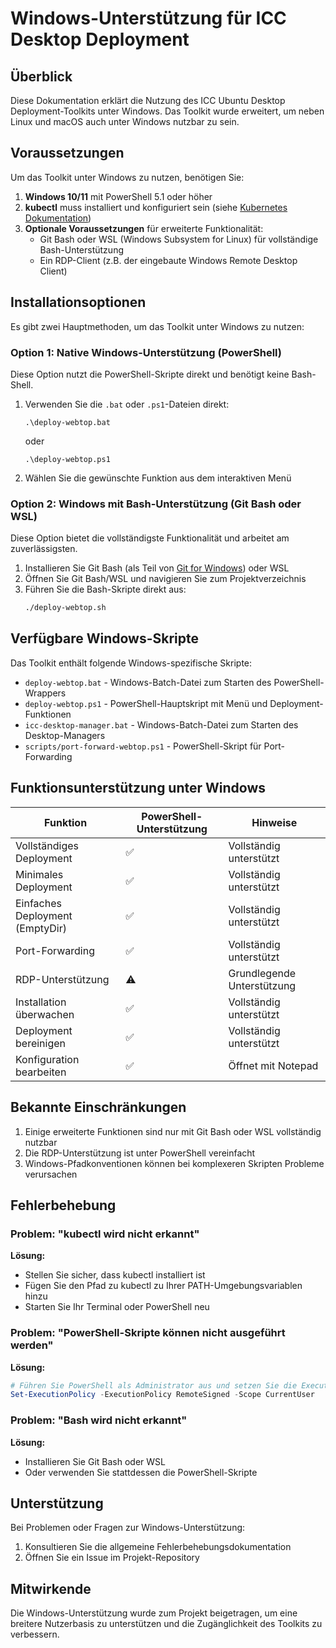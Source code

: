 # Windows-Unterstützung für ICC Desktop Deployment

## Überblick

Diese Dokumentation erklärt die Nutzung des ICC Ubuntu Desktop Deployment-Toolkits unter Windows. Das Toolkit wurde erweitert, um neben Linux und macOS auch unter Windows nutzbar zu sein.

## Voraussetzungen

Um das Toolkit unter Windows zu nutzen, benötigen Sie:

1. **Windows 10/11** mit PowerShell 5.1 oder höher
2. **kubectl** muss installiert und konfiguriert sein (siehe [Kubernetes Dokumentation](https://kubernetes.io/docs/tasks/tools/))
3. **Optionale Voraussetzungen** für erweiterte Funktionalität:
   - Git Bash oder WSL (Windows Subsystem for Linux) für vollständige Bash-Unterstützung
   - Ein RDP-Client (z.B. der eingebaute Windows Remote Desktop Client)

## Installationsoptionen

Es gibt zwei Hauptmethoden, um das Toolkit unter Windows zu nutzen:

### Option 1: Native Windows-Unterstützung (PowerShell)

Diese Option nutzt die PowerShell-Skripte direkt und benötigt keine Bash-Shell.

1. Verwenden Sie die `.bat` oder `.ps1`-Dateien direkt:
   ```
   .\deploy-webtop.bat
   ```
   oder
   ```
   .\deploy-webtop.ps1
   ```

2. Wählen Sie die gewünschte Funktion aus dem interaktiven Menü

### Option 2: Windows mit Bash-Unterstützung (Git Bash oder WSL)

Diese Option bietet die vollständigste Funktionalität und arbeitet am zuverlässigsten.

1. Installieren Sie Git Bash (als Teil von [Git for Windows](https://git-scm.com/download/win)) oder WSL
2. Öffnen Sie Git Bash/WSL und navigieren Sie zum Projektverzeichnis
3. Führen Sie die Bash-Skripte direkt aus:
   ```bash
   ./deploy-webtop.sh
   ```

## Verfügbare Windows-Skripte

Das Toolkit enthält folgende Windows-spezifische Skripte:

- `deploy-webtop.bat` - Windows-Batch-Datei zum Starten des PowerShell-Wrappers
- `deploy-webtop.ps1` - PowerShell-Hauptskript mit Menü und Deployment-Funktionen
- `icc-desktop-manager.bat` - Windows-Batch-Datei zum Starten des Desktop-Managers
- `scripts/port-forward-webtop.ps1` - PowerShell-Skript für Port-Forwarding

## Funktionsunterstützung unter Windows

| Funktion | PowerShell-Unterstützung | Hinweise |
|----------|--------------------------|----------|
| Vollständiges Deployment | ✅ | Vollständig unterstützt |
| Minimales Deployment | ✅ | Vollständig unterstützt |
| Einfaches Deployment (EmptyDir) | ✅ | Vollständig unterstützt |
| Port-Forwarding | ✅ | Vollständig unterstützt |
| RDP-Unterstützung | ⚠️ | Grundlegende Unterstützung |
| Installation überwachen | ✅ | Vollständig unterstützt |
| Deployment bereinigen | ✅ | Vollständig unterstützt |
| Konfiguration bearbeiten | ✅ | Öffnet mit Notepad |

## Bekannte Einschränkungen

1. Einige erweiterte Funktionen sind nur mit Git Bash oder WSL vollständig nutzbar
2. Die RDP-Unterstützung ist unter PowerShell vereinfacht
3. Windows-Pfadkonventionen können bei komplexeren Skripten Probleme verursachen

## Fehlerbehebung

### Problem: "kubectl wird nicht erkannt"

**Lösung:**
- Stellen Sie sicher, dass kubectl installiert ist
- Fügen Sie den Pfad zu kubectl zu Ihrer PATH-Umgebungsvariablen hinzu
- Starten Sie Ihr Terminal oder PowerShell neu

### Problem: "PowerShell-Skripte können nicht ausgeführt werden"

**Lösung:**
```powershell
# Führen Sie PowerShell als Administrator aus und setzen Sie die Execution Policy:
Set-ExecutionPolicy -ExecutionPolicy RemoteSigned -Scope CurrentUser
```

### Problem: "Bash wird nicht erkannt"

**Lösung:**
- Installieren Sie Git Bash oder WSL
- Oder verwenden Sie stattdessen die PowerShell-Skripte

## Unterstützung

Bei Problemen oder Fragen zur Windows-Unterstützung:
1. Konsultieren Sie die allgemeine Fehlerbehebungsdokumentation
2. Öffnen Sie ein Issue im Projekt-Repository

## Mitwirkende

Die Windows-Unterstützung wurde zum Projekt beigetragen, um eine breitere Nutzerbasis zu unterstützen und die Zugänglichkeit des Toolkits zu verbessern.
